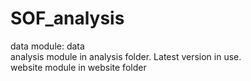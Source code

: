 # SOF_analysis
data module: data  
analysis module in analysis folder. Latest version in use.  
website module in website folder  
